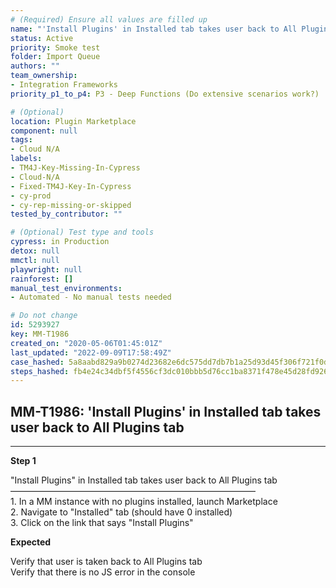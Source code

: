 ```yaml
---
# (Required) Ensure all values are filled up
name: "'Install Plugins' in Installed tab takes user back to All Plugins tab"
status: Active
priority: Smoke test
folder: Import Queue
authors: ""
team_ownership: 
- Integration Frameworks
priority_p1_to_p4: P3 - Deep Functions (Do extensive scenarios work?)

# (Optional)
location: Plugin Marketplace
component: null
tags: 
- Cloud N/A
labels: 
- TM4J-Key-Missing-In-Cypress
- Cloud-N/A
- Fixed-TM4J-Key-In-Cypress
- cy-prod
- cy-rep-missing-or-skipped
tested_by_contributor: ""

# (Optional) Test type and tools
cypress: in Production
detox: null
mmctl: null
playwright: null
rainforest: []
manual_test_environments: 
- Automated - No manual tests needed

# Do not change
id: 5293927
key: MM-T1986
created_on: "2020-05-06T01:45:01Z"
last_updated: "2022-09-09T17:58:49Z"
case_hashed: 5a8aabd829a9b0274d23682e6dc575dd7db7b1a25d93d45f306f721f0d537db48234bbce7d86f1a8b8068b213a836493
steps_hashed: fb4e24c34dbf5f4556cf3dc010bbb5d76cc1ba8371f478e45d28fd9264c6e788ac33368ceaf18bb2de215f39a43d9817
---
```


<!-- (Auto-generated) Based on frontmatter's "key" and "name" -->

## MM-T1986: 'Install Plugins' in Installed tab takes user back to All Plugins tab

---

**Step 1**

"Install Plugins" in Installed tab takes user back to All Plugins tab\
————————————————————————————\
1\. In a MM instance with no plugins installed, launch Marketplace\
2\. Navigate to "Installed" tab (should have 0 installed)\
3\. Click on the link that says "Install Plugins"

**Expected**

Verify that user is taken back to All Plugins tab\
Verify that there is no JS error in the console
